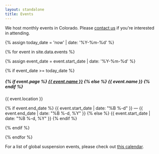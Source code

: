 ```yaml
---
layout: standalone
title: Events
---
```


<p class="lead">
We host monthly events in Colorado.
Please <a href="{% link contact.md %}">contact us</a> if you're interested in attending.
</p>

{% assign today_date = 'now' | date: '%Y-%m-%d' %}

<div class="row row-cols-1 row-cols-md-2 row-cols-lg-3 g-4">
{% for event in site.data.events %}

{% assign event_date = event.start_date | date: '%Y-%m-%d' %}

{% if event_date >= today_date %}
<div class="col">
    <div class="card">
        <div class="card-body">
            <h5 class="card-title">
                {% if event.page %}
                <a href="{% link {{ event.page }} %}">{{ event.name }}</a>
                {% else %}
                {{ event.name }}
                {% endif %}
            </h5>
            <p class="card-text">
                <i class="bi bi-geo-alt-fill"></i> {{ event.location }}
            </p>
            <p class="card-text">
                <i class="bi bi-calendar-event"></i>
                {% if event.end_date %}
                    {{ event.start_date | date: "%B %-d" }} &mdash; {{ event.end_date | date: "%B %-d, %Y" }}
                {% else %}
                    {{ event.start_date | date: "%B %-d, %Y" }}
                {% endif %}
            </p>
        </div>
    </div>
</div>
{% endif %}

{% endfor %}
</div>

<p class="text-secondary mt-4">
For a list of global suspension events, please check out 
<a href="https://calendar.google.com/calendar/embed?src=suspension.events%40gmail.com">this calendar</a>.
</p>
